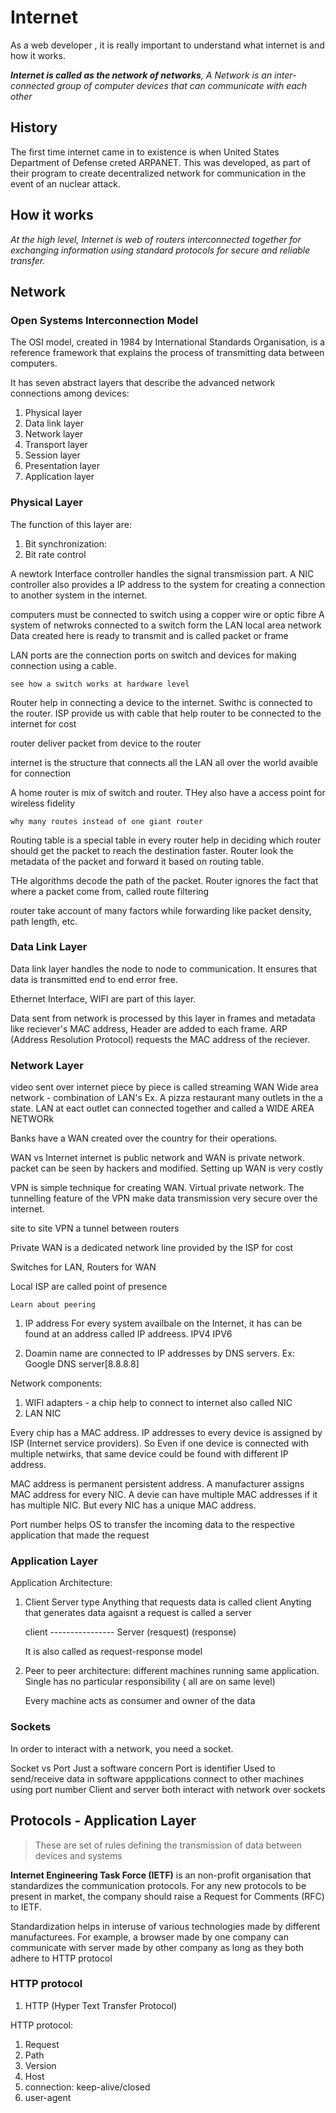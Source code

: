 # Internet

As a web developer , it is really important to understand what internet is and how it works.

<em> **Internet is called as the network of networks**, A *Network* is an inter-connected group of computer devices that can communicate with each other</em> 

## History

The first time internet came in to existence is when United States Department of Defense creted ARPANET. This was developed, as part of their program to create decentralized network for communication in the event of an nuclear attack.

## How it works
<em>At the high level, Internet is web of routers interconnected together for exchanging information using standard protocols for secure and reliable transfer.</em>

## Network
### Open Systems Interconnection Model
The OSI model, created in 1984 by International Standards Organisation, is a reference framework that explains the process of transmitting data between computers.

It has seven abstract layers that describe the advanced network connections among devices:
1. Physical layer
2. Data link layer
3. Network layer
4. Transport layer
5. Session layer
6. Presentation layer
7. Application layer 

### Physical Layer

The function of this layer are:
1. Bit synchronization:
2. Bit rate control
   
A newtork Interface controller handles the signal transmission part. A NIC controller also provides a IP address to the system for creating a connection to another system in the internet.


computers must be connected to switch using a copper wire or optic fibre
A system of netwroks connected to a switch form the LAN local area network
Data created here is ready to transmit and is called packet or frame

LAN ports are the connection ports on switch and devices for making connection using a cable.

`see how a switch works at hardware level`

Router help in connecting a device to the internet. Swithc is connected to the router. ISP provide us with cable that help router to be connected to the internet for cost

router deliver packet from device to the router

internet is the structure that connects all the LAN all over the world avaible for connection

A home router is mix of switch and router. THey also have a access point for wireless fidelity

`why many routes instead of one giant router`

Routing table is a special  table in every router help in deciding which router should get the packet to reach the destination faster. Router look the metadata of the packet and forward it based on routing table. 

THe algorithms decode the path of the packet. Router ignores the fact that where a packet come from, called route filtering

router take account of many factors while forwarding like packet density, path length, etc.



### Data Link Layer

Data link layer handles the node to node to communication. It ensures that data is transmitted end to end error free.

Ethernet Interface, WIFI are part of this layer.

Data sent from network is processed by this layer in frames and metadata like reciever's MAC address, Header are added to each frame. ARP (Address Resolution Protocol) requests the MAC address of the reciever.
 
### Network Layer

video sent over internet piece by piece is called streaming
WAN Wide area network - combination of LAN's
Ex. A pizza restaurant many outlets in the a state. LAN at eact outlet can connected together and called a WIDE AREA NETWORk

Banks have a WAN created over the country for their operations.

WAN vs Internet
internet is public network and WAN is private network.
packet can be seen by hackers and modified. 
Setting up WAN is very costly

VPN is simple technique for creating WAN. Virtual private network. The tunnelling feature of the VPN make data transmission very secure over the internet.

site to site VPN a tunnel between routers

Private WAN is a dedicated network line provided by the ISP for cost

Switches for LAN, Routers for WAN

Local ISP are called point of presence

`Learn about peering`
 
1. IP address
    For every system availbale on the Internet, it has can be found at an address called IP addreess. 
    IPV4
    IPV6

2. Doamin name are connected to IP addresses by DNS servers.
    Ex: Google DNS server[8.8.8.8]

Network components:
1. WIFI adapters - a chip help to connect to internet also called NIC
2. LAN NIC

Every chip has a MAC address. IP addresses to every device is assigned by ISP (Internet service providers). So Even if  one device is connected with multiple netwirks, that same device could be found with different IP address.

MAC address is permanent persistent address. A manufacturer assigns MAC address for every NIC. A devie can have multiple MAC addresses if it has multiple NIC. But every NIC has a unique MAC address.

Port number helps OS to transfer the incoming data to the respective application that made the request

### Application Layer      
Application Architecture:
1. Client Server type
    Anything that requests data is called client
    Anyting that generates data agaisnt a request is called a server

    client ---------------- Server
    (resquest)          (response) 

    It is also called as request-response model
2. Peer to peer architecture:
    different machines running same application.
    Single has no particular responsibility ( all are on same level)

    Every machine acts as consumer and owner of the data



### Sockets
In order to interact with a network, you need a socket.

Socket vs Port
Just a software concern         Port is identifier
Used to send/receive data in software                      appplications connect to other machines using port number
Client and server both interact with network over sockets

## Protocols - Application Layer
> These are set of rules defining the transmission of data between devices and systems

**Internet Engineering Task Force (IETF)** is an non-profit organisation that standardizes the communication protocols. For any new protocols to be present in market, the company should raise a Request for Comments (RFC) to IETF.

Standardization helps in interuse of various technologies made by different manufacturees. For example, a browser made by one company can communicate with server made by other company as long as they both adhere to HTTP protocol

### HTTP protocol


1. HTTP (Hyper Text Transfer Protocol)

HTTP protocol:
1. Request
2. Path
3. Version
4. Host
5. connection: keep-alive/closed
6. user-agent

    